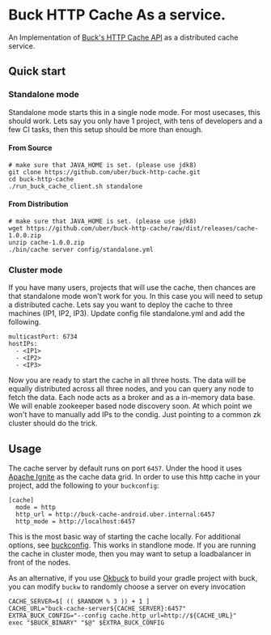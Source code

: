 # Buck HTTP Cache As a service. 

An Implementation of [Buck's HTTP Cache API](https://buckbuild.com/concept/http_cache_api.html) as a distributed cache service. 

## Quick start

### Standalone mode

Standalone mode starts this in a single node mode. For most usecases, this should work. Lets say you only have 1 project, with tens of developers and a few CI tasks, then this setup should be more than enough. 

#### From Source

```
# make sure that JAVA_HOME is set. (please use jdk8)
git clone https://github.com/uber/buck-http-cache.git
cd buck-http-cache
./run_buck_cache_client.sh standalone 
```

#### From Distribution

```
# make sure that JAVA_HOME is set. (please use jdk8)
wget https://github.com/uber/buck-http-cache/raw/dist/releases/cache-1.0.0.zip 
unzip cache-1.0.0.zip
./bin/cache server config/standalone.yml
```

### Cluster mode
If you have many users, projects that will use the cache, then chances are that standalone mode won't work for you. In this case you will need to setup a distributed cache. Lets say you want to deploy the cache to three machines (IP1, IP2, IP3). Update config file standalone.yml and add the following. 

```
multicastPort: 6734
hostIPs:
  - <IP1>
  - <IP2>
  - <IP3>
```

Now you are ready to start the cache in all three hosts. The data will be equally distributed across all three nodes, and you can query any node to fetch the data. Each node acts as a broker and as a in-memory data base. 
We will enable zookeeper based node discovery soon. At which point we won't have to manually add IPs to the condig. Just pointing to a common zk cluster should do the trick. 

## Usage

The cache server by default runs on port `6457`. Under the hood it uses [Apache Ignite](http://https://ignite.apache.org/) as the cache data grid.  In order to use this http cache in your project, add the following to your `buckconfig`:

```
[cache]
  mode = http
  http_url = http://buck-cache-android.uber.internal:6457
  http_mode = http://localhost:6457
```

This is the most basic way of starting the cache locally. For additional options, see [buckconfig](https://buckbuild.com/concept/buckconfig.html#cache). This works in standlone mode. If you are running the cache in cluster mode, then you may want to setup a loadbalancer in front of the nodes.

As an alternative, if you use [Okbuck](https://github.com/uber/okbuck) to build your gradle project with buck, you can modify `buckw` to randomly choose a server on every invocation

```
CACHE_SERVER=$[ (( $RANDOM % 3 )) + 1 ]
CACHE_URL="buck-cache-server${CACHE_SERVER}:6457"
EXTRA_BUCK_CONFIG="--config cache.http_url=http://${CACHE_URL}"
exec "$BUCK_BINARY" "$@" $EXTRA_BUCK_CONFIG
```
